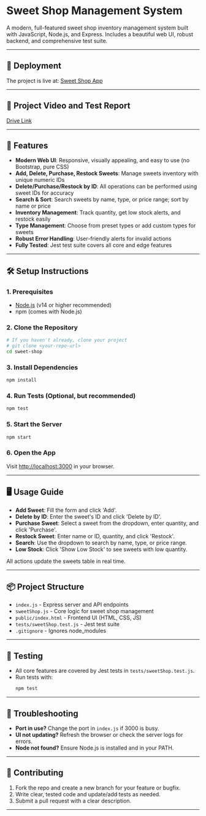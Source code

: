 # Sweet Shop Management System

A modern, full-featured sweet shop inventory management system built with JavaScript, Node.js, and Express. Includes a beautiful web UI, robust backend, and comprehensive test suite.

---

## 🚀 Deployment

The project is live at: [Sweet Shop App](https://sweet-shop-vnma.onrender.com/)

---

## 🔗 Project Video and Test Report

[Drive Link](https://drive.google.com/drive/folders/1FhaN8OicRdUEPCdo_z3f5IWDdWe9PpO_)

---

## 🚀 Features

- **Modern Web UI**: Responsive, visually appealing, and easy to use (no Bootstrap, pure CSS)
- **Add, Delete, Purchase, Restock Sweets**: Manage sweets inventory with unique numeric IDs
- **Delete/Purchase/Restock by ID**: All operations can be performed using sweet IDs for accuracy
- **Search & Sort**: Search sweets by name, type, or price range; sort by name or price
- **Inventory Management**: Track quantity, get low stock alerts, and restock easily
- **Type Management**: Choose from preset types or add custom types for sweets
- **Robust Error Handling**: User-friendly alerts for invalid actions
- **Fully Tested**: Jest test suite covers all core and edge features

---

## 🛠️ Setup Instructions

### 1. Prerequisites
- [Node.js](https://nodejs.org/) (v14 or higher recommended)
- npm (comes with Node.js)

### 2. Clone the Repository
```sh
# If you haven't already, clone your project
# git clone <your-repo-url>
cd sweet-shop
```

### 3. Install Dependencies
```sh
npm install
```

### 4. Run Tests (Optional, but recommended)
```sh
npm test
```

### 5. Start the Server
```sh
npm start
```

### 6. Open the App
Visit [http://localhost:3000](http://localhost:3000) in your browser.

---

## 🖥️ Usage Guide

- **Add Sweet**: Fill the form and click 'Add'.
- **Delete by ID**: Enter the sweet's ID and click 'Delete by ID'.
- **Purchase Sweet**: Select a sweet from the dropdown, enter quantity, and click 'Purchase'.
- **Restock Sweet**: Enter name or ID, quantity, and click 'Restock'.
- **Search**: Use the dropdown to search by name, type, or price range.
- **Low Stock**: Click 'Show Low Stock' to see sweets with low quantity.

All actions update the sweets table in real time.

---

## 📦 Project Structure

- `index.js` - Express server and API endpoints
- `sweetShop.js` - Core logic for sweet shop management
- `public/index.html` - Frontend UI (HTML, CSS, JS)
- `tests/sweetShop.test.js` - Jest test suite
- `.gitignore` - Ignores node_modules

---


## 🧪 Testing

- All core features are covered by Jest tests in `tests/sweetShop.test.js`.
- Run tests with:
  ```sh
  npm test
  ```

---

## 📝 Troubleshooting

- **Port in use?** Change the port in `index.js` if 3000 is busy.
- **UI not updating?** Refresh the browser or check the server logs for errors.
- **Node not found?** Ensure Node.js is installed and in your PATH.

---

## 🤝 Contributing

1. Fork the repo and create a new branch for your feature or bugfix.
2. Write clear, tested code and update/add tests as needed.
3. Submit a pull request with a clear description.

---



